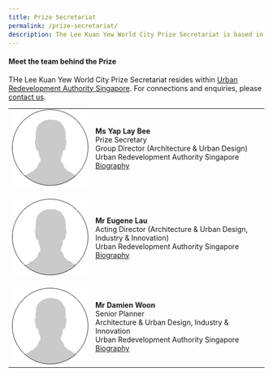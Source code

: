 ```yaml
---
title: Prize Secretariat
permalink: /prize-secretariat/
description: The Lee Kuan Yew World City Prize Secretariat is based in Urban Redevelopment Authority Singapore.
---
```


#### Meet the team behind the Prize

THe Lee Kuan Yew World City Prize Secretariat resides within [Urban Redevelopment Authority Singapore](/ura/). For connections and enquiries, please [contact us](/feedback/).

<table style="width: 100%;" border="0" cellpadding="10">
<tbody>
<tr>
<td style="width: 150px;"><img src="/images/jury/generic.png" alt="Yap Lay Bee" /><br></td>
<td><strong>Ms Yap Lay Bee</strong><br />Prize Secretary<br />Group Director (Architecture & Urban Design)<br />Urban Redevelopment Authority Singapore<br><a href="/yap-lay-bee/">Biography</a></td>
</tr>
<tr>
<td><br><img src="/images/jury/generic.png" alt="Eugene Lau" /><br></td>
<td><br><strong>Mr Eugene Lau</strong><br />Acting Director (Architecture & Urban Design, Industry & Innovation)<br />Urban Redevelopment Authority Singapore<br><a href="/eugene-lau/">Biography</a></td>
</tr>
<tr>
<td><br><img src="/images/jury/generic.png" alt="Damien Woon" /><br></td>
<td><br><strong>Mr Damien Woon</strong><br />Senior Planner<br />Architecture & Urban Design, Industry & Innovation<br />Urban Redevelopment Authority Singapore<br><a href="/damien-woon/">Biography</a></td>
</tr> 
</tbody>
</table>
